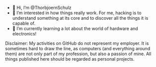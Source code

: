 - 👋 Hi, I’m @ThorbjoernSchulz
- 👀 I’m interested in how things really work. For me, hacking is to understand something at its core and to discover all the things it is capable of.
- 🌱 I’m currently learning a lot about the world of hardware and electronics!

Disclaimer:
My activities on GitHub do not represent my employer. 
It is sometimes hard to draw the line, as computers (and everything around them) are not only part of my profession, 
but also a passion of mine.
All things published here should be regarded as personal projects.

<!---
ThorbjoernSchulz/ThorbjoernSchulz is a ✨ special ✨ repository because its `README.md` (this file) appears on your GitHub profile.
You can click the Preview link to take a look at your changes.
--->
